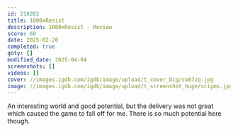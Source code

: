 ```yaml
---
id: 218282
title: 1000xResist
description: 1000xResist - Review
score: 60
date: 2025-02-20
completed: true
goty: []
modified_date: 2025-04-04
screenshots: []
videos: []
cover: //images.igdb.com/igdb/image/upload/t_cover_big/co87zq.jpg
image: //images.igdb.com/igdb/image/upload/t_screenshot_huge/sciyms.jpg
---
```

An interesting world and good potential, but the delivery was not great which caused the game to fall off for me. There is so much potential here though.